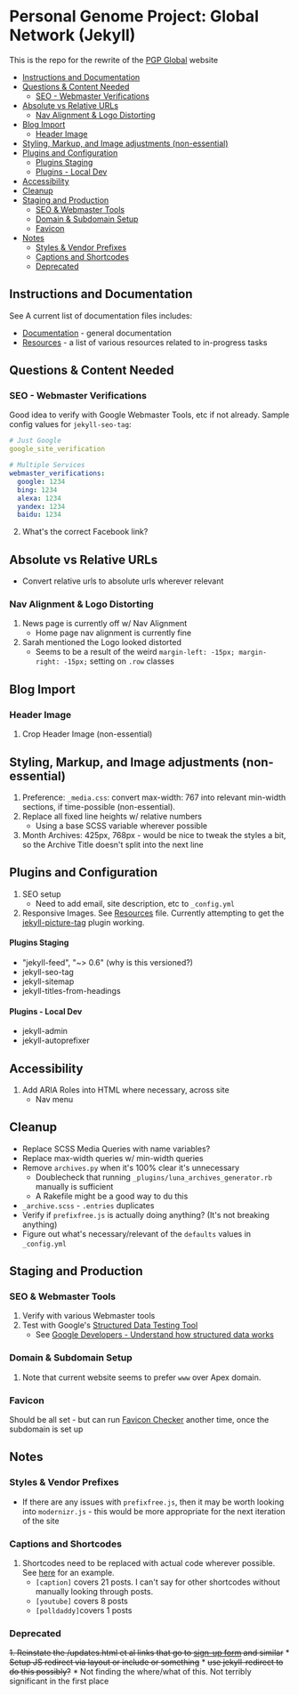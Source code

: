 # Personal Genome Project: Global Network (Jekyll)

This is the repo for the rewrite of the [PGP Global](https://www.personalgenomes.org/) website

<!-- MarkdownTOC -->

* [Instructions and Documentation](#instructions-and-documentation)
* [Questions & Content Needed](#questions--content-needed)
  * [SEO - Webmaster Verifications](#seo---webmaster-verifications)
* [Absolute vs Relative URLs](#absolute-vs-relative-urls)
  * [Nav Alignment & Logo Distorting](#nav-alignment--logo-distorting)
* [Blog Import](#blog-import)
  * [Header Image](#header-image)
* [Styling, Markup, and Image adjustments \(non-essential\)](#styling-markup-and-image-adjustments-non-essential)
* [Plugins and Configuration](#plugins-and-configuration)
    * [Plugins Staging](#plugins-staging)
    * [Plugins - Local Dev](#plugins---local-dev)
* [Accessibility](#accessibility)
* [Cleanup](#cleanup)
* [Staging and Production](#staging-and-production)
  * [SEO & Webmaster Tools](#seo--webmaster-tools)
  * [Domain & Subdomain Setup](#domain--subdomain-setup)
  * [Favicon](#favicon)
* [Notes](#notes)
  * [Styles & Vendor Prefixes](#styles--vendor-prefixes)
  * [Captions and Shortcodes](#captions-and-shortcodes)
  * [Deprecated](#deprecated)

<!-- /MarkdownTOC -->

<a id="instructions-and-documentation"></a>
## Instructions and Documentation

See A current list of documentation files includes:
* [Documentation](docs/documentation.md) - general documentation
* [Resources](docs/resources.md) - a list of various resources related to in-progress tasks

<a id="questions--content-needed"></a>
## Questions & Content Needed

<a id="seo---webmaster-verifications"></a>
### SEO - Webmaster Verifications

Good idea to verify with Google Webmaster Tools, etc if not already. Sample config values for `jekyll-seo-tag`:

```yaml
# Just Google
google_site_verification

# Multiple Services
webmaster_verifications:
  google: 1234
  bing: 1234
  alexa: 1234
  yandex: 1234
  baidu: 1234
```

2. What's the correct Facebook link?


<a id="absolute-vs-relative-urls"></a>
## Absolute vs Relative URLs

* Convert relative urls to absolute urls wherever relevant

<a id="nav-alignment--logo-distorting"></a>
### Nav Alignment & Logo Distorting

1. News page is currently off w/ Nav Alignment
    * Home page nav alignment is currently fine
2. Sarah mentioned the Logo looked distorted
    * Seems to be a result of the weird `margin-left: -15px; margin-right: -15px;` setting on `.row` classes

<a id="blog-import"></a>
## Blog Import

<a id="header-image"></a>
### Header Image

1. Crop Header Image (non-essential)

<a id="styling-markup-and-image-adjustments-non-essential"></a>
## Styling, Markup, and Image adjustments (non-essential)

1. Preference: `_media.css`: convert max-width: 767 into relevant min-width sections, if time-possible (non-essential).
2. Replace all fixed line heights w/ relative numbers
    * Using a base SCSS variable wherever possible
3. Month Archives: 425px, 768px - would be nice to tweak the styles a bit, so the Archive Title doesn't split into the next line

<a id="plugins-and-configuration"></a>
## Plugins and Configuration
1. SEO setup
    * Need to add email, site description, etc to `_config.yml`
2. Responsive Images. See [Resources][1] file. Currently attempting to get the [jekyll-picture-tag](https://github.com/robwierzbowski/jekyll-picture-tag) plugin working.

<a id="plugins-staging"></a>
#### Plugins Staging

* "jekyll-feed", "~> 0.6" (why is this versioned?)
* jekyll-seo-tag
* jekyll-sitemap
* jekyll-titles-from-headings

<a id="plugins---local-dev"></a>
#### Plugins - Local Dev

* jekyll-admin
* jekyll-autoprefixer

<a id="accessibility"></a>
## Accessibility

1. Add ARIA Roles into HTML where necessary, across site
    * Nav menu

<a id="cleanup"></a>
## Cleanup

* Replace SCSS Media Queries with name variables?
* Replace max-width queries w/ min-width queries
* Remove `archives.py` when it's 100% clear it's unnecessary
  * Doublecheck that running `_plugins/luna_archives_generator.rb` manually is sufficient
  * A Rakefile might be a good way to du this
* `_archive.scss` - `.entries` duplicates
* Verify if `prefixfree.js` is actually doing anything? (It's not breaking anything)
* Figure out what's necessary/relevant of the `defaults` values in `_config.yml`

<a id="staging-and-production"></a>
## Staging and Production

<a id="seo--webmaster-tools"></a>
### SEO & Webmaster Tools

1. Verify with various Webmaster tools
2. Test with Google's [Structured Data Testing Tool](https://search.google.com/structured-data/testing-tool/u/0/)
    * See [Google Developers - Understand how structured data works](https://developers.google.com/search/docs/guides/intro-structured-data)

<a id="domain--subdomain-setup"></a>
### Domain & Subdomain Setup

1. Note that current website seems to prefer `www` over Apex domain.

<a id="favicon"></a>
### Favicon

Should be all set - but can run [Favicon Checker](https://realfavicongenerator.net/) another time, once the subdomain is set up

<a id="notes"></a>
## Notes

<a id="styles--vendor-prefixes"></a>
### Styles & Vendor Prefixes

* If there are any issues with `prefixfree.js`, then it may be worth looking into `modernizr.js` - this would be more appropriate for the next iteration of the site

<a id="captions-and-shortcodes"></a>
### Captions and Shortcodes

1. Shortcodes need to be replaced with actual code wherever possible. See [here](http://localhost:4000/2012/11/27/wildlife-of-our-homes-q-a-with-rob-dunn/) for an example.
    * `[caption]` covers 21 posts. I can't say for other shortcodes without manually looking through posts.
    * `[youtube]` covers 8 posts
    * `[polldaddy]`covers 1 posts

<a id="deprecated"></a>
### Deprecated

~~1. Reinstate the /updates.html et al links that go to [sign-up form](https://personalgenomes.us3.list-manage.com/subscribe?u=3980aaa2746fd428de44b2ab4&id=34d31b2d4b) and similar~~
    * ~~Setup JS redirect via layout or include or something~~
    * ~~use jekyll-redirect to do this possibly?~~
    * Not finding the where/what of this. Not terribly significant in the first place


[1]: docs/resources.md
